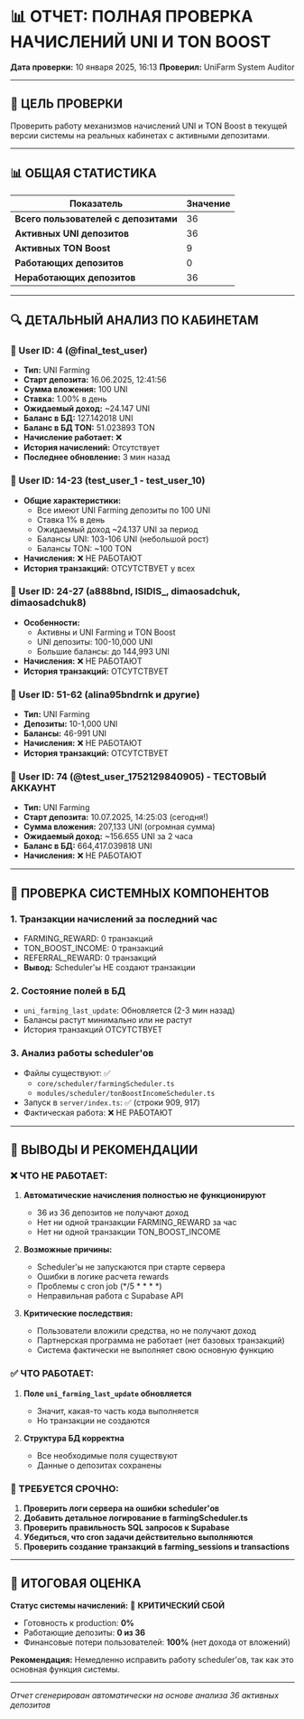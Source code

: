 # 📊 ОТЧЕТ: ПОЛНАЯ ПРОВЕРКА НАЧИСЛЕНИЙ UNI И TON BOOST
**Дата проверки:** 10 января 2025, 16:13
**Проверил:** UniFarm System Auditor

---

## 🎯 ЦЕЛЬ ПРОВЕРКИ
Проверить работу механизмов начислений UNI и TON Boost в текущей версии системы на реальных кабинетах с активными депозитами.

---

## 📊 ОБЩАЯ СТАТИСТИКА

| Показатель | Значение |
|------------|----------|
| **Всего пользователей с депозитами** | 36 |
| **Активных UNI депозитов** | 36 |
| **Активных TON Boost** | 9 |
| **Работающих депозитов** | 0 |
| **Неработающих депозитов** | 36 |

---

## 🔍 ДЕТАЛЬНЫЙ АНАЛИЗ ПО КАБИНЕТАМ

### 🔹 User ID: 4 (@final_test_user)
- **Тип:** UNI Farming
- **Старт депозита:** 16.06.2025, 12:41:56
- **Сумма вложения:** 100 UNI
- **Ставка:** 1.00% в день
- **Ожидаемый доход:** ~24.147 UNI
- **Баланс в БД:** 127.142018 UNI
- **Баланс в БД TON:** 51.023893 TON
- **Начисление работает:** ❌
- **История начислений:** Отсутствует
- **Последнее обновление:** 3 мин назад

### 🔹 User ID: 14-23 (test_user_1 - test_user_10)
- **Общие характеристики:**
  - Все имеют UNI Farming депозиты по 100 UNI
  - Ставка 1% в день
  - Ожидаемый доход ~24.137 UNI за период
  - Балансы UNI: 103-106 UNI (небольшой рост)
  - Балансы TON: ~100 TON
- **Начисления:** ❌ НЕ РАБОТАЮТ
- **История транзакций:** ОТСУТСТВУЕТ у всех

### 🔹 User ID: 24-27 (a888bnd, ISIDIS_, dimaosadchuk, dimaosadchuk8)
- **Особенности:** 
  - Активны и UNI Farming и TON Boost
  - UNI депозиты: 100-10,000 UNI
  - Большие балансы: до 144,993 UNI
- **Начисления:** ❌ НЕ РАБОТАЮТ
- **История транзакций:** ОТСУТСТВУЕТ

### 🔹 User ID: 51-62 (alina95bndrnk и другие)
- **Тип:** UNI Farming
- **Депозиты:** 10-1,000 UNI
- **Балансы:** 46-991 UNI
- **Начисления:** ❌ НЕ РАБОТАЮТ
- **История транзакций:** ОТСУТСТВУЕТ

### 🔹 User ID: 74 (@test_user_1752129840905) - ТЕСТОВЫЙ АККАУНТ
- **Тип:** UNI Farming
- **Старт депозита:** 10.07.2025, 14:25:03 (сегодня!)
- **Сумма вложения:** 207,133 UNI (огромная сумма)
- **Ожидаемый доход:** ~156.655 UNI за 2 часа
- **Баланс в БД:** 664,417.039818 UNI
- **Начисления:** ❌ НЕ РАБОТАЮТ

---

## 🔧 ПРОВЕРКА СИСТЕМНЫХ КОМПОНЕНТОВ

### 1. **Транзакции начислений за последний час**
- FARMING_REWARD: 0 транзакций
- TON_BOOST_INCOME: 0 транзакций
- REFERRAL_REWARD: 0 транзакций
- **Вывод:** Scheduler'ы НЕ создают транзакции

### 2. **Состояние полей в БД**
- `uni_farming_last_update`: Обновляется (2-3 мин назад)
- Балансы растут минимально или не растут
- История транзакций ОТСУТСТВУЕТ

### 3. **Анализ работы scheduler'ов**
- Файлы существуют: ✅
  - `core/scheduler/farmingScheduler.ts`
  - `modules/scheduler/tonBoostIncomeScheduler.ts`
- Запуск в `server/index.ts`: ✅ (строки 909, 917)
- Фактическая работа: ❌ НЕ РАБОТАЮТ

---

## 🧠 ВЫВОДЫ И РЕКОМЕНДАЦИИ

### ❌ ЧТО НЕ РАБОТАЕТ:
1. **Автоматические начисления полностью не функционируют**
   - 36 из 36 депозитов не получают доход
   - Нет ни одной транзакции FARMING_REWARD за час
   - Нет ни одной транзакции TON_BOOST_INCOME

2. **Возможные причины:**
   - Scheduler'ы не запускаются при старте сервера
   - Ошибки в логике расчета rewards
   - Проблемы с cron job (*/5 * * * *)
   - Неправильная работа с Supabase API

3. **Критические последствия:**
   - Пользователи вложили средства, но не получают доход
   - Партнерская программа не работает (нет базовых транзакций)
   - Система фактически не выполняет свою основную функцию

### ✅ ЧТО РАБОТАЕТ:
1. **Поле `uni_farming_last_update` обновляется**
   - Значит, какая-то часть кода выполняется
   - Но транзакции не создаются

2. **Структура БД корректна**
   - Все необходимые поля существуют
   - Данные о депозитах сохранены

### 🚨 ТРЕБУЕТСЯ СРОЧНО:
1. **Проверить логи сервера на ошибки scheduler'ов**
2. **Добавить детальное логирование в farmingScheduler.ts**
3. **Проверить правильность SQL запросов к Supabase**
4. **Убедиться, что cron задачи действительно выполняются**
5. **Проверить создание транзакций в farming_sessions и transactions**

---

## 📌 ИТОГОВАЯ ОЦЕНКА

**Статус системы начислений:** 🔴 **КРИТИЧЕСКИЙ СБОЙ**

- Готовность к production: **0%**
- Работающие депозиты: **0 из 36**
- Финансовые потери пользователей: **100%** (нет дохода от вложений)

**Рекомендация:** Немедленно исправить работу scheduler'ов, так как это основная функция системы.

---

*Отчет сгенерирован автоматически на основе анализа 36 активных депозитов*